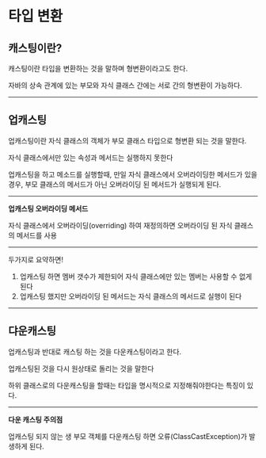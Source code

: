 # 타입 변환

## 캐스팅이란?
캐스팅이란 타입을 변환하는 것을 말하며 형변환이라고도 한다.

자바의 상속 관계에 있는 부모와 자식 클래스 간에는 서로 간의 형변환이 가능하다.

***

## 업캐스팅
업캐스팅이란 자식 클래스의 객체가 부모 클래스 타입으로 형변환 되는 것을 말한다.

자식 클래스에서만 있는 속성과 메서드는 실행하지 못한다

업캐스팅을 하고 메소드를 실행할때, 만일 자식 클래스에서 오버라이딩한 메서드가 있을 경우, 부모 클래스의 메서드가 아닌 오버라이딩 된 메서드가 실행되게 된다.

***

**업캐스팅 오버라이딩 메서드**

자식 클래스에서 오버라이딩(overriding) 하여 재정의하면 오버라이딩 된 자식 클래스의 메서드를 사용

***

두가지로 요약하면!
1. 업캐스팅 하면 멤버 갯수가 제한되어 자식 클래스에만 있는 멤버는 사용할 수 없게 된다
2. 업캐스팅 했지만 오버라이딩 된 메서드는 자식 클래스의 메서드로 실행이 된다

***

## 댜운캐스팅
업캐스팅과 반대로 캐스팅 하는 것을 다운캐스팅이라고 한다.

업캐스팅된 것을 다시 원상태로 돌리는 것을 말한다

하위 클래스로의 다운캐스팅을 할때는 타입을 명시적으로 지정해줘야한다는 특징이 있다.

***

**다운 캐스팅 주의점**

업캐스팅 되지 않는 생 부모 객체를 다운캐스팅 하면 오류(ClassCastException)가 발생하게 된다.